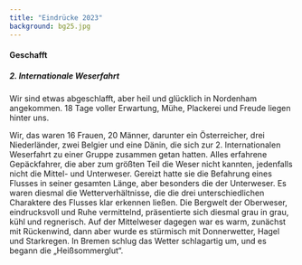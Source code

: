```yaml
---
title: "Eindrücke 2023"
background: bg25.jpg
---
```


#### Geschafft      



##### 2. Internationale Weserfahrt       


Wir sind etwas abgeschlafft, aber heil und glücklich in Nordenham angekommen.
18 Tage voller Erwartung, Mühe, Plackerei und Freude liegen hinter uns.

Wir, das waren 16 Frauen, 20 Männer, darunter ein Österreicher, drei Niederländer, zwei Belgier und eine Dänin, die sich zur 2. Internationalen Weserfahrt zu einer Gruppe zusammen getan hatten. Alles erfahrene Gepäckfahrer, die aber zum größten Teil die Weser nicht kannten, jedenfalls nicht die Mittel- und Unterweser. Gereizt hatte sie die Befahrung eines Flusses in seiner gesamten Länge, aber besonders die der Unterweser. Es waren diesmal die Wetterverhältnisse, die die drei unterschiedlichen Charaktere des Flusses klar erkennen ließen. Die Bergwelt der Oberweser, eindrucksvoll und Ruhe vermittelnd, präsentierte sich diesmal grau in grau, kühl und regnerisch. Auf der Mittelweser dagegen war es warm, zunächst mit Rückenwind, dann aber wurde es stürmisch mit Donnerwetter, Hagel und Starkregen. In Bremen schlug das Wetter schlagartig um, und es begann die „Heißsommerglut“.
